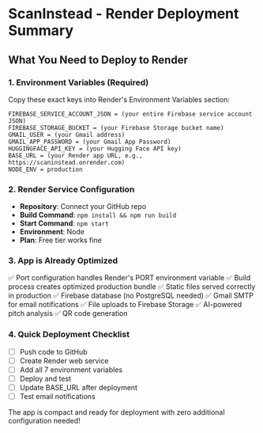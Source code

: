 # ScanInstead - Render Deployment Summary

## What You Need to Deploy to Render

### 1. Environment Variables (Required)
Copy these exact keys into Render's Environment Variables section:

```
FIREBASE_SERVICE_ACCOUNT_JSON = (your entire Firebase service account JSON)
FIREBASE_STORAGE_BUCKET = (your Firebase Storage bucket name)
GMAIL_USER = (your Gmail address)
GMAIL_APP_PASSWORD = (your Gmail App Password)
HUGGINGFACE_API_KEY = (your Hugging Face API key)
BASE_URL = (your Render app URL, e.g., https://scaninstead.onrender.com)
NODE_ENV = production
```

### 2. Render Service Configuration
- **Repository**: Connect your GitHub repo
- **Build Command**: `npm install && npm run build`
- **Start Command**: `npm start`
- **Environment**: Node
- **Plan**: Free tier works fine

### 3. App is Already Optimized
✅ Port configuration handles Render's PORT environment variable
✅ Build process creates optimized production bundle
✅ Static files served correctly in production
✅ Firebase database (no PostgreSQL needed)
✅ Gmail SMTP for email notifications
✅ File uploads to Firebase Storage
✅ AI-powered pitch analysis
✅ QR code generation

### 4. Quick Deployment Checklist
- [ ] Push code to GitHub
- [ ] Create Render web service
- [ ] Add all 7 environment variables
- [ ] Deploy and test
- [ ] Update BASE_URL after deployment
- [ ] Test email notifications

The app is compact and ready for deployment with zero additional configuration needed!